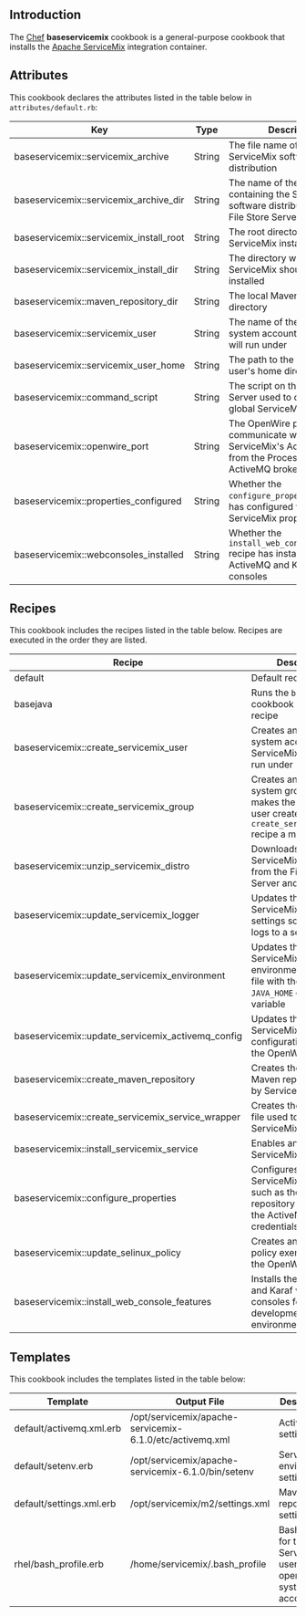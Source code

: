 Introduction
------------

The [Chef](https://www.chef.io/) **baseservicemix** cookbook is a general-purpose cookbook that installs the [Apache ServiceMix](http://servicemix.apache.org/) integration container.

Attributes
----------

This cookbook declares the attributes listed in the table below in `attributes/default.rb`:

|Key|Type|Description|
|---|----|-----------|
|baseservicemix::servicemix\_archive|String|The file name of the ServiceMix software distribution|
|baseservicemix::servicemix\_archive\_dir|String|The name of the directory containing the ServiceMix software distribution on the File Store Server|
|baseservicemix::servicemix\_install\_root|String|The root directory of the ServiceMix installation|
|baseservicemix::servicemix\_install\_dir|String|The directory where ServiceMix should be installed|
|baseservicemix::maven\_repository\_dir|String|The local Maven repository directory|
|baseservicemix::servicemix\_user|String|The name of the operating system account ServiceMix will run under|
|baseservicemix::servicemix\_user\_home|String|The path to the ServiceMix user's home directory|
|baseservicemix::command\_script|String|The script on the File Store Server used to configure global ServiceMix properties|
|baseservicemix::openwire\_port|String|The OpenWire port used to communicate with ServiceMix's ActiveMQ broker from the Process zone's ActiveMQ broker|
|baseservicemix::properties\_configured|String|Whether the `configure_properties` recipe has configured various ServiceMix properties|
|baseservicemix::webconsoles\_installed|String|Whether the `install_web_console_features` recipe has installed the ActiveMQ and Karaf web consoles|

Recipes
-------

This cookbook includes the recipes listed in the table below. Recipes are executed in the order they are listed.

|Recipe|Description|
|------|-----------|
|default|Default recipe|
|basejava|Runs the `basejava` cookbook default recipe|
|baseservicemix::create\_servicemix\_user|Creates an operating system account for the ServiceMix service to run under|
|baseservicemix::create\_servicemix\_group|Creates an operating system group and makes the ServiceMix user created in the `create_servicemix_user` recipe a member of it|
|baseservicemix::unzip\_servicemix\_distro|Downloads the ServiceMix distribution from the File Store Server and unzips it|
|baseservicemix::update\_servicemix\_logger|Updates the ServiceMix logging settings so each bundle logs to a separate file|
|baseservicemix::update\_servicemix\_environment|Updates the ServiceMix environment settings file with the correct `JAVA_HOME` environment variable|
|baseservicemix::update\_servicemix\_activemq\_config|Updates the ServiceMix ActiveMQ configuration file with the OpenWire port|
|baseservicemix::create\_maven\_repository|Creates the bare local Maven repository used by ServiceMix|
|baseservicemix::create\_servicemix\_service\_wrapper|Creates the wrapper file used to run the ServiceMix service|
|baseservicemix::install\_servicemix\_service|Enables and starts the ServiceMix service|
|baseservicemix::configure\_properties|Configures global ServiceMix properties such as the Maven repository location and the ActiveMQ broker credentials|
|baseservicemix::update\_selinux\_policy|Creates an SELinux policy exemption for the OpenWire port|
|baseservicemix::install\_web\_console\_features|Installs the ActiveMQ and Karaf web consoles for development environments only|

Templates
---------

This cookbook includes the templates listed in the table below:

|Template|Output File|Description|
|--------|-----------|-----------|
|default/activemq.xml.erb|/opt/servicemix/apache-servicemix-6.1.0/etc/activemq.xml|ActiveMQ settings|
|default/setenv.erb|/opt/servicemix/apache-servicemix-6.1.0/bin/setenv|ServiceMix environment settings|
|default/settings.xml.erb|/opt/servicemix/m2/settings.xml|Maven local repository settings|
|rhel/bash\_profile.erb|/home/servicemix/.bash\_profile|Bash profile for the ServiceMix user operating system account|
